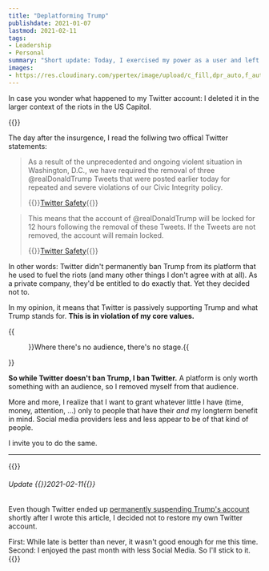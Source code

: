 ```yaml
---
title: "Deplatforming Trump"
publishdate: 2021-01-07
lastmod: 2021-02-11
tags:
- Leadership
- Personal
summary: "Short update: Today, I exercised my power as a user and left Twitter. Here's why."
images:
- https://res.cloudinary.com/ypertex/image/upload/c_fill,dpr_auto,f_auto,g_auto,h_630,q_auto,w_1200/b9298396-7588-40b5-90d0-2e09b3e92f3c
---
```


In case you wonder what happened to my Twitter account: I deleted it in the larger context of the riots in the US Capitol.

{{<preview-external src="44b7db9a-b3ff-4944-8b42-17ebdd178e16">}}

The day after the insurgence, I read the follwing two offical Twitter statements:

> As a result of the unprecedented and ongoing violent situation in Washington, D.C., we have required the removal of three @realDonaldTrump Tweets that were posted earlier today for repeated and severe violations of our Civic Integrity policy.
> 
> {{<attribution>}}[Twitter Safety](https://twitter.com/TwitterSafety/status/1346970430062485505){{</attribution>}}

> This means that the account of @realDonaldTrump will be locked for 12 hours following the removal of these Tweets. If the Tweets are not removed, the account will remain locked.
> 
> {{<attribution>}}[Twitter Safety](https://twitter.com/TwitterSafety/status/1346970431039934464){{</attribution>}}

In other words: Twitter didn't permanently ban Trump from its platform that he used to fuel the riots (and many other things I don't agree with at all). As a private company, they'd be entitled to do exactly that. Yet they decided not to.

In my opinion, it means that Twitter is passively supporting Trump and what Trump stands for. **This is in violation of my core values.**

{{<figure src="b9298396-7588-40b5-90d0-2e09b3e92f3c">}}Where there's no audience, there's no stage.{{</figure>}}

**So while Twitter doesn't ban Trump, I ban Twitter.** A platform is only worth something with an audience, so I removed myself from that audience.

More and more, I realize that I want to grant whatever little I have (time, money, attention, ...) only to people that have their *and* my longterm benefit in mind. Social media providers less and less appear to be of that kind of people.

I invite you to do the same.

---

{{<note class="alert-success">}}
###### <i class="las la-sync"></i> Update {{<date>}}2021-02-11{{</date>}}

Even though Twitter ended up [permanently suspending Trump's account](https://www.bbc.com/news/world-us-canada-55597840) shortly after I wrote this article, I decided not to restore my own Twitter account.

First: While late is better than never, it wasn't good enough for me this time. Second: I enjoyed the past month with less Social Media. So I'll stick to it.
{{</note>}}

